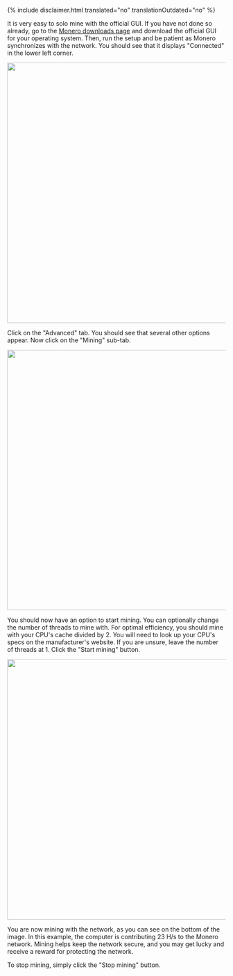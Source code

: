 {% include disclaimer.html translated="no" translationOutdated="no" %}

It is very easy to solo mine with the official GUI. If you have not done so already, go to the <a href="{{site.baseurl}}/downloads/">Monero downloads page</a> and download the official GUI for your operating system. Then, run the setup and be patient as Monero synchronizes with the network. You should see that it displays "Connected" in the lower left corner.

<img src="png/solo_mine_GUI/01.PNG" style="width: 600px;"/>

Click on the "Advanced" tab. You should see that several other options appear. Now click on the "Mining" sub-tab.

<img src="png/solo_mine_GUI/02.PNG" style="width: 600px;"/>

You should now have an option to start mining. You can optionally change the number of threads to mine with. For optimal efficiency, you should mine with your CPU's cache divided by 2. You will need to look up your CPU's specs on the manufacturer's website. If you are unsure, leave the number of threads at 1. Click the "Start mining" button.

<img src="png/solo_mine_GUI/03.PNG" style="width: 600px;"/>

You are now mining with the network, as you can see on the bottom of the image. In this example, the computer is contributing 23 H/s to the Monero network. Mining helps keep the network secure, and you may get lucky and receive a reward for protecting the network.

To stop mining, simply click the "Stop mining" button.
